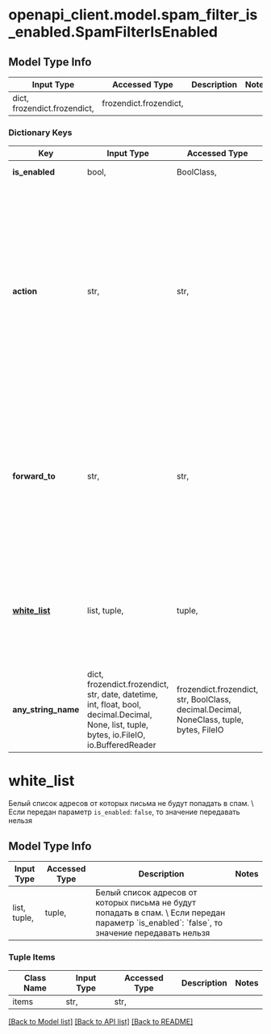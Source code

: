 # openapi_client.model.spam_filter_is_enabled.SpamFilterIsEnabled

## Model Type Info
Input Type | Accessed Type | Description | Notes
------------ | ------------- | ------------- | -------------
dict, frozendict.frozendict,  | frozendict.frozendict,  |  | 

### Dictionary Keys
Key | Input Type | Accessed Type | Description | Notes
------------ | ------------- | ------------- | ------------- | -------------
**is_enabled** | bool,  | BoolClass,  | Включен ли спам-фильтр | [optional] 
**action** | str,  | str,  | Что делать с письмами, которые попадают в спам. \\  Параметры: \\  &#x60;move_to_directory&#x60; - переместить в паку спам; \\  &#x60;forward&#x60; - переслать письмо на другой адрес; \\  &#x60;delete&#x60; - удалить письмо; \\  &#x60;tag&#x60; - пометить письмо; \\  Если передан параметр &#x60;is_enabled&#x60;: &#x60;false&#x60;, то значение передавать нельзя | [optional] must be one of ["move_to_directory", "forward", "delete", "tag", ] 
**forward_to** | str,  | str,  | Адрес для пересылки при выбранном действии &#x60;forward&#x60; из параметра &#x60;action&#x60;. Не может быть пустым, если &#x60;action&#x60; выбран &#x60;forward&#x60;. \\  Если передан параметр &#x60;is_enabled&#x60;: &#x60;false&#x60;, то значение передавать нельзя | [optional] 
**[white_list](#white_list)** | list, tuple,  | tuple,  | Белый список адресов от которых письма не будут попадать в спам. \\  Если передан параметр &#x60;is_enabled&#x60;: &#x60;false&#x60;, то значение передавать нельзя | [optional] 
**any_string_name** | dict, frozendict.frozendict, str, date, datetime, int, float, bool, decimal.Decimal, None, list, tuple, bytes, io.FileIO, io.BufferedReader | frozendict.frozendict, str, BoolClass, decimal.Decimal, NoneClass, tuple, bytes, FileIO | any string name can be used but the value must be the correct type | [optional]

# white_list

Белый список адресов от которых письма не будут попадать в спам. \\  Если передан параметр `is_enabled`: `false`, то значение передавать нельзя

## Model Type Info
Input Type | Accessed Type | Description | Notes
------------ | ------------- | ------------- | -------------
list, tuple,  | tuple,  | Белый список адресов от которых письма не будут попадать в спам. \\  Если передан параметр &#x60;is_enabled&#x60;: &#x60;false&#x60;, то значение передавать нельзя | 

### Tuple Items
Class Name | Input Type | Accessed Type | Description | Notes
------------- | ------------- | ------------- | ------------- | -------------
items | str,  | str,  |  | 

[[Back to Model list]](../../README.md#documentation-for-models) [[Back to API list]](../../README.md#documentation-for-api-endpoints) [[Back to README]](../../README.md)

